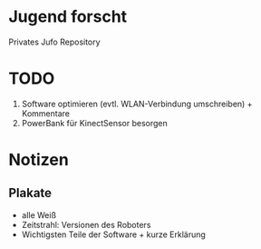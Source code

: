 # Jugend forscht
Privates Jufo Repository <br>

# TODO
1. Software optimieren (evtl. WLAN-Verbindung umschreiben) + Kommentare <br>
2. PowerBank für KinectSensor besorgen <br>

# Notizen
## Plakate <br>
 - alle Weiß <br>
 - Zeitstrahl: Versionen des Roboters <br>
 - Wichtigsten Teile der Software + kurze Erklärung <br>